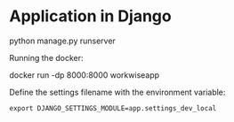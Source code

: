 # Application in Django

python manage.py runserver

Running the docker:

docker run -dp 8000:8000 workwiseapp

Define the settings filename with the environment variable:

`export DJANGO_SETTINGS_MODULE=app.settings_dev_local`